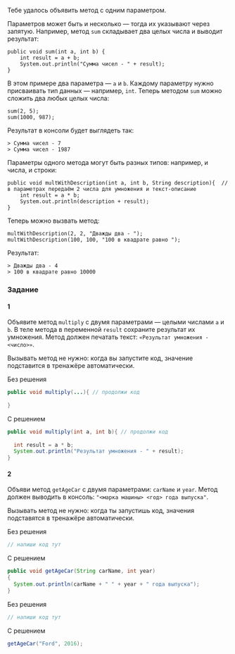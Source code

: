 Тебе удалось объявить метод с одним параметром.

Параметров может быть и несколько — тогда их указывают через запятую. Например, метод `sum` складывает два целых числа и выводит результат:

```
public void sum(int a, int b) { 
    int result = a + b;
    System.out.println("Сумма чисел - " + result);
} 
```

В этом примере два параметра — `a` и `b`. Каждому параметру нужно присваивать тип данных — например, `int`.
Теперь методом `sum` можно сложить два любых целых числа:

```
sum(2, 5);
sum(1000, 987); 
```

Результат в консоли будет выглядеть так:

```
> Сумма чисел - 7
> Сумма чисел - 1987 
```

Параметры одного метода могут быть разных типов: например, и числа, и строки:

```
public void multWithDescription(int a, int b, String description){  // в параметрах передаём 2 числа для умножения и текст-описание
    int result = a * b;
    System.out.println(description + result);
} 
```

Теперь можно вызвать метод:

```
multWithDescription(2, 2, "Дважды два - ");
multWithDescription(100, 100, "100 в квадрате равно "); 
```

Результат:

```
> Дважды два - 4
> 100 в квадрате равно 10000 
```

### Задание
#### 1
Объявите метод `multiply` с двумя параметрами — целыми числами `a` и `b`. В теле метода в переменной `result` сохраните результат их умножения. Метод должен печатать текст: `«Результат умножения - <число>»`.

Вызывать метод не нужно: когда вы запустите код, значение подставится в тренажёре автоматически.

Без решения
```Java
public void multiply(...){ // продолжи код
		
}
```

С решением
```Java
public void multiply(int a, int b){ // продолжи код
 
  int result = a * b;
  System.out.println("Результат умножения - " + result);
}
```
#### 2
Объяви метод `getAgeCar` с двумя параметрами: `carName` и `year`. Метод должен выводить в консоль: `"<марка машины> <год> года выпуска"`.

Вызывать метод не нужно: когда ты запустишь код, значения подставятся в тренажёре автоматически.

Без решения
```Java
// напиши код тут
```

С решением
```Java
public void getAgeCar(String carName, int year)
{
  System.out.println(carName + " " + year + " года выпуска");
}
```

Без решения
```Java
// напиши код тут
```

С решением
```Java
getAgeCar("Ford", 2016);
```